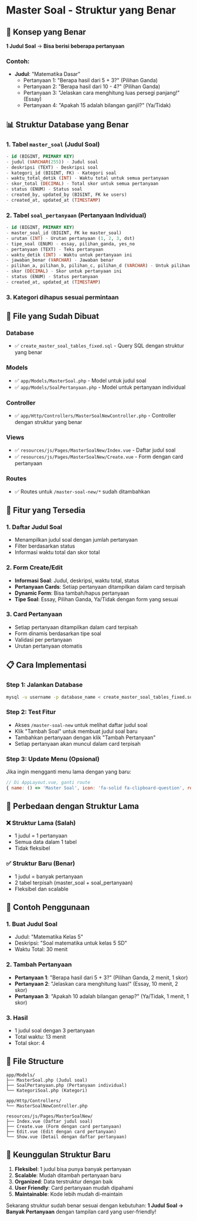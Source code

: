 # Master Soal - Struktur yang Benar

## 🎯 **Konsep yang Benar**

**1 Judul Soal** → **Bisa berisi beberapa pertanyaan**

### Contoh:
- **Judul**: "Matematika Dasar"
  - Pertanyaan 1: "Berapa hasil dari 5 + 3?" (Pilihan Ganda)
  - Pertanyaan 2: "Berapa hasil dari 10 - 4?" (Pilihan Ganda)  
  - Pertanyaan 3: "Jelaskan cara menghitung luas persegi panjang!" (Essay)
  - Pertanyaan 4: "Apakah 15 adalah bilangan ganjil?" (Ya/Tidak)

## 📊 **Struktur Database yang Benar**

### 1. **Tabel `master_soal`** (Judul Soal)
```sql
- id (BIGINT, PRIMARY KEY)
- judul (VARCHAR(255)) - Judul soal
- deskripsi (TEXT) - Deskripsi soal
- kategori_id (BIGINT, FK) - Kategori soal
- waktu_total_detik (INT) - Waktu total untuk semua pertanyaan
- skor_total (DECIMAL) - Total skor untuk semua pertanyaan
- status (ENUM) - Status soal
- created_by, updated_by (BIGINT, FK ke users)
- created_at, updated_at (TIMESTAMP)
```

### 2. **Tabel `soal_pertanyaan`** (Pertanyaan Individual)
```sql
- id (BIGINT, PRIMARY KEY)
- master_soal_id (BIGINT, FK ke master_soal)
- urutan (INT) - Urutan pertanyaan (1, 2, 3, dst)
- tipe_soal (ENUM) - essay, pilihan_ganda, yes_no
- pertanyaan (TEXT) - Teks pertanyaan
- waktu_detik (INT) - Waktu untuk pertanyaan ini
- jawaban_benar (VARCHAR) - Jawaban benar
- pilihan_a, pilihan_b, pilihan_c, pilihan_d (VARCHAR) - Untuk pilihan ganda
- skor (DECIMAL) - Skor untuk pertanyaan ini
- status (ENUM) - Status pertanyaan
- created_at, updated_at (TIMESTAMP)
```

### 3. **Kategori dihapus** sesuai permintaan

## 🚀 **File yang Sudah Dibuat**

### Database
- ✅ `create_master_soal_tables_fixed.sql` - Query SQL dengan struktur yang benar

### Models
- ✅ `app/Models/MasterSoal.php` - Model untuk judul soal
- ✅ `app/Models/SoalPertanyaan.php` - Model untuk pertanyaan individual

### Controller
- ✅ `app/Http/Controllers/MasterSoalNewController.php` - Controller dengan struktur yang benar

### Views
- ✅ `resources/js/Pages/MasterSoalNew/Index.vue` - Daftar judul soal
- ✅ `resources/js/Pages/MasterSoalNew/Create.vue` - Form dengan card pertanyaan

### Routes
- ✅ Routes untuk `/master-soal-new/*` sudah ditambahkan

## 🎨 **Fitur yang Tersedia**

### 1. **Daftar Judul Soal**
- Menampilkan judul soal dengan jumlah pertanyaan
- Filter berdasarkan status
- Informasi waktu total dan skor total

### 2. **Form Create/Edit**
- **Informasi Soal**: Judul, deskripsi, waktu total, status
- **Pertanyaan Cards**: Setiap pertanyaan ditampilkan dalam card terpisah
- **Dynamic Form**: Bisa tambah/hapus pertanyaan
- **Tipe Soal**: Essay, Pilihan Ganda, Ya/Tidak dengan form yang sesuai

### 3. **Card Pertanyaan**
- Setiap pertanyaan ditampilkan dalam card terpisah
- Form dinamis berdasarkan tipe soal
- Validasi per pertanyaan
- Urutan pertanyaan otomatis

## 📋 **Cara Implementasi**

### Step 1: Jalankan Database
```bash
mysql -u username -p database_name < create_master_soal_tables_fixed.sql
```

### Step 2: Test Fitur
- Akses `/master-soal-new` untuk melihat daftar judul soal
- Klik "Tambah Soal" untuk membuat judul soal baru
- Tambahkan pertanyaan dengan klik "Tambah Pertanyaan"
- Setiap pertanyaan akan muncul dalam card terpisah

### Step 3: Update Menu (Opsional)
Jika ingin mengganti menu lama dengan yang baru:
```javascript
// Di AppLayout.vue, ganti route
{ name: () => 'Master Soal', icon: 'fa-solid fa-clipboard-question', route: '/master-soal-new', code: 'master_soal' }
```

## 🔄 **Perbedaan dengan Struktur Lama**

### ❌ **Struktur Lama (Salah)**
- 1 judul = 1 pertanyaan
- Semua data dalam 1 tabel
- Tidak fleksibel

### ✅ **Struktur Baru (Benar)**
- 1 judul = banyak pertanyaan
- 2 tabel terpisah (master_soal + soal_pertanyaan)
- Fleksibel dan scalable

## 🎯 **Contoh Penggunaan**

### 1. **Buat Judul Soal**
- Judul: "Matematika Kelas 5"
- Deskripsi: "Soal matematika untuk kelas 5 SD"
- Waktu Total: 30 menit

### 2. **Tambah Pertanyaan**
- **Pertanyaan 1**: "Berapa hasil dari 5 + 3?" (Pilihan Ganda, 2 menit, 1 skor)
- **Pertanyaan 2**: "Jelaskan cara menghitung luas!" (Essay, 10 menit, 2 skor)
- **Pertanyaan 3**: "Apakah 10 adalah bilangan genap?" (Ya/Tidak, 1 menit, 1 skor)

### 3. **Hasil**
- 1 judul soal dengan 3 pertanyaan
- Total waktu: 13 menit
- Total skor: 4

## 📁 **File Structure**
```
app/Models/
├── MasterSoal.php (Judul soal)
├── SoalPertanyaan.php (Pertanyaan individual)
└── KategoriSoal.php (Kategori)

app/Http/Controllers/
└── MasterSoalNewController.php

resources/js/Pages/MasterSoalNew/
├── Index.vue (Daftar judul soal)
├── Create.vue (Form dengan card pertanyaan)
├── Edit.vue (Edit dengan card pertanyaan)
└── Show.vue (Detail dengan daftar pertanyaan)
```

## 🎉 **Keunggulan Struktur Baru**

1. **Fleksibel**: 1 judul bisa punya banyak pertanyaan
2. **Scalable**: Mudah ditambah pertanyaan baru
3. **Organized**: Data terstruktur dengan baik
4. **User Friendly**: Card pertanyaan mudah dipahami
5. **Maintainable**: Kode lebih mudah di-maintain

Sekarang struktur sudah benar sesuai dengan kebutuhan: **1 Judul Soal → Banyak Pertanyaan** dengan tampilan card yang user-friendly!
